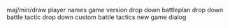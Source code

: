 maj/min/draw
player names
game version drop down
battleplan drop down
battle tactic drop down
custom battle tactics
new game dialog
